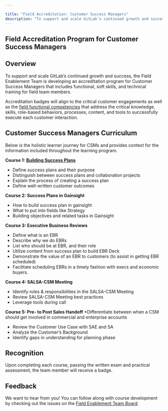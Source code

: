 ```yaml
---

title: "Field Accreditation: Customer Success Managers"
description: "To support and scale GitLab’s continued growth and success, the Field Enablement Team is developing an accreditation program for Customer Success Managers that includes functional, soft skills, and technical training for field team members"
---
```


## Field Accreditation Program for Customer Success Managers

## Overview

To support and scale GitLab’s continued growth and success, the Field Enablement Team is developing an accreditation program for Customer Success Managers that includes functional, soft skills, and technical training for field team members.

Accreditation badges will align to the critical customer engagements as well as the [field functional competencies](/handbook/sales/training/field-functional-competencies/) that address the critical knowledge, skills, role-based behaviors, processes, content, and tools to successfully execute each customer interaction.

## Customer Success Managers Curriculum

Below is the holistic learner journey for CSMs and provides context for the information included throughout the learning program.

**Course 1: [Building Success Plans](https://gitlab.edcast.com/pathways/ECL-47775d76-4bc6-4fe8-bdde-07f6ffc56578)**

- Define success plans and their purpose
- Distinguish between success plans and collaboration projects
- Explain the process of creating a success plan
- Define well-written customer outcomes

**Course 2: Success Plans in Gainsight**

- How to build success plan in gainsight
- What to put into fields like Strategy
- Building objectives and related tasks in Gainsight

**Course 3: Executive Business Reviews**

- Define what is an EBR
- Describe why we do EBRs
- List who should be at EBR, and their role
- Utilize content from success plan to build EBR Deck
- Demonstrate the value of an EBR to customers (to assist in getting EBR scheduled)
- Facilitate scheduling EBRs in a timely fashion with execs and economic buyers.

**Course 4: SALSA-CSM Meeting**

- Identify roles & responsibilities in the SALSA-CSM Meeting
- Review SALSA-CSM Meeting best practices
- Leverage tools during call

**Course 5: Pre- to Post Sales Handoff**
*Differentiate between when a CSM should get involved in commercial and enterprise accounts

- Review the Customer Use Case with SAE and SA
- Analyze the Customer’s Background
- Identify gaps in understanding for planning phase

## Recognition

Upon completing each course, passing the written exam and practical assessment, the team member will receive a badge.

## Feedback

We want to hear from you! You can follow along with course development by checking out the issues on the [Field Enablement Team Board](https://gitlab.com/groups/gitlab-com/-/boards/2714682?label_name[]=Field%20Learning%20Programs).
